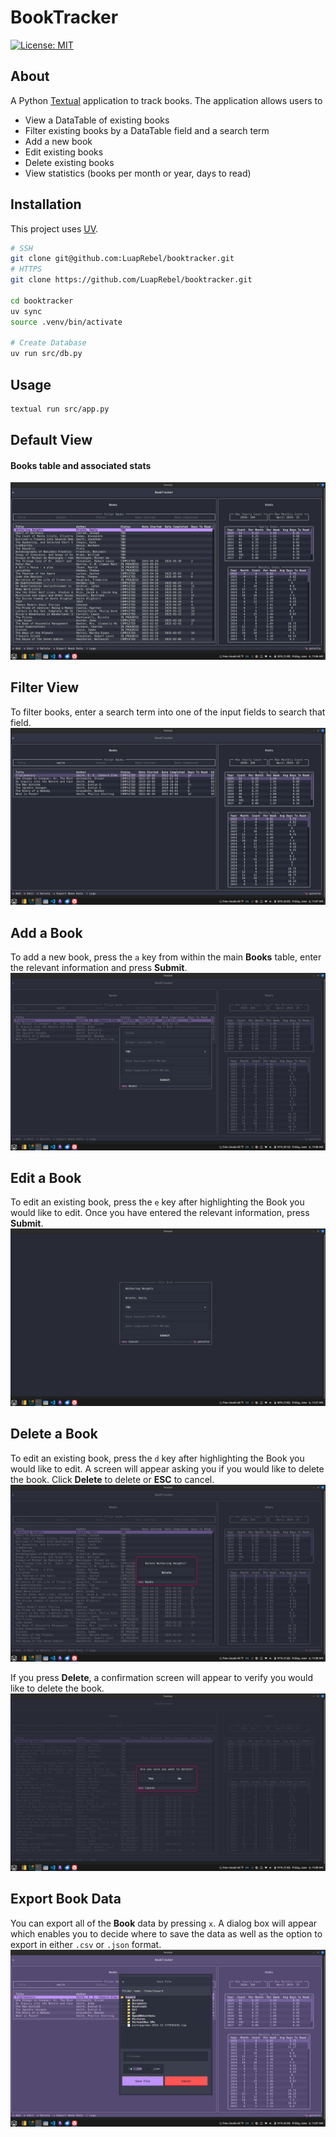 # BookTracker

[![License: MIT](https://img.shields.io/badge/License-MIT-yellow.svg)](https://opensource.org/licenses/MIT)

## About
A Python [Textual](https://www.textualize.io/) application to track books. The application allows users to
- View a DataTable of existing books
- Filter existing books by a DataTable field and a search term
- Add a new book
- Edit existing books
- Delete existing books
- View statistics (books per month or year, days to read)

## Installation
This project uses [UV](https://docs.astral.sh/uv/).

```bash
# SSH
git clone git@github.com:LuapRebel/booktracker.git
# HTTPS
git clone https://github.com/LuapRebel/booktracker.git

cd booktracker
uv sync
source .venv/bin/activate

# Create Database
uv run src/db.py
```

## Usage
```bash
textual run src/app.py
```

## Default View
#### Books table and associated stats
![Books](src/static/books.png)

## Filter View
To filter books, enter a search term into one of the input fields to search that field.
![Books](src/static/filter.png)

## Add a Book
To add a new book, press the `a` key from within the main **Books** table, enter the relevant information and press **Submit**.
![Books](src/static/add.png)

## Edit a Book
To edit an existing book, press the `e` key after highlighting the Book you would like to edit. Once you have entered the relevant information, press **Submit**.
![Books](src/static/edit.png)

## Delete a Book
To edit an existing book, press the `d` key after highlighting the Book you would like to edit. A screen will appear asking you if you would like to delete the book. Click **Delete** to delete or **ESC** to cancel.
![Books](src/static/delete.png)

If you press **Delete**, a confirmation screen will appear to verify you would like to delete the book.
![Books](src/static/delete_confirmation.png)

## Export Book Data
You can export all of the **Book** data by pressing `x`. A dialog box will appear which enables you to decide where to save the data as well as the option to export in either `.csv` or `.json` format.
![Books](src/static/download.png)